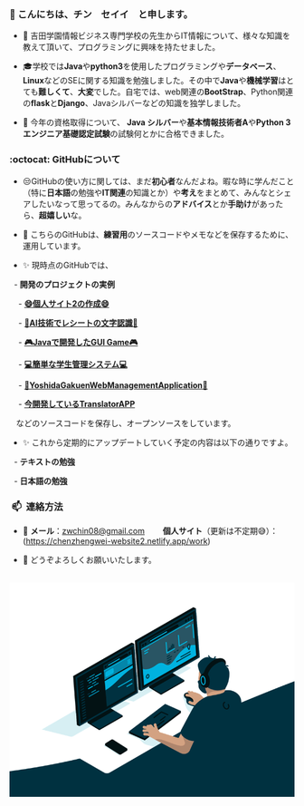 <h3 align>👋 こんにちは、チン　セイイ　と申します。</h3>

- :school: 吉田学園情報ビジネス専門学校の先生からIT情報について、様々な知識を教えて頂いて、プログラミングに興味を持たせました。

- :mortar_board:学校では**Java**や**python3**を使用したプログラミングや**データベース**、**Linux**などのSEに関する知識を勉強しました。その中で**Java**や**機械学習**はとても**難しくて**、**大変**でした。自宅では、web関連の**BootStrap**、Python関連の**flask**と**Django**、Javaシルバーなどの知識を独学しました。

- 🌱 今年の資格取得について、 **Java シルバー**や**基本情報技術者A**や**Python 3 エンジニア基礎認定試験**の試験何とかに合格できました。

<h3 align> :octocat: GitHubについて</h3>

- 😒GitHubの使い方に関しては、まだ**初心者**なんだよね。暇な時に学んだこと（特に**日本語**の勉強や**IT関連**の知識とか）や**考え**をまとめて、みんなとシェアしたいなって思ってるの。みんなからの**アドバイス**とか**手助け**があったら、**超嬉しい**な。

- :memo: こちらのGitHubは、**練習用**のソースコードやメモなどを保存するために、運用しています。

- :sparkles: 現時点のGitHubでは、  

  - **開発のプロジェクトの実例**  
  
    - [**😄個人サイト2の作成😄**](https://chenzhengwei.netlify.app)

    - [**🤖AI技術でレシートの文字認識🤖**](https://github.com/zwchin08/TextRecognition)

    - [**🎮Javaで開発したGUI Game🎮**](https://chenzhengwei.netlify.app)

    - [**💻簡単な学生管理システム💻**](https://github.com/zwchin08/StudentManagement)
    
    - [**🐸YoshidaGakuenWebManagementApplication🐸**](https://github.com/zwchin08/YoshidaGakuen-web-management)
    
    - [**今開発しているTranslatorAPP**](https://github.com/zwchin08/TranslatorAPP)
   
   などのソースコードを保存し、オープンソースをしています。

- :sparkles: これから定期的にアップデートしていく予定の内容は以下の通りですよ。

  - **テキストの勉強**  

  - **日本語の勉強**

<h3 align>  📫  連絡方法</h3>

- :email: **メール**：zwchin08@gmail.com　　 **個人サイト**（更新は不定期:sweat_smile:）：(https://chenzhengwei-website2.netlify.app/work)

- 🤝 どうぞよろしくお願いいたします。

 <a href="https://chenzhengwei.netlify.app"><img align="center" alt="GIF" src="https://github.com/zwchin08/zwchin08/blob/main/code.gif?raw=true" />
